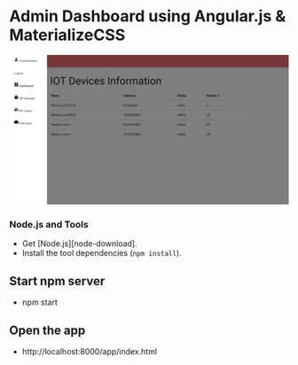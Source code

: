 # Admin Dashboard using Angular.js & MaterializeCSS

![Alt text](screenshot.png?raw=true "Screenshot")

### Node.js and Tools

- Get [Node.js][node-download].
- Install the tool dependencies (`npm install`).

## Start npm server
-   npm start

## Open the app
-   http://localhost:8000/app/index.html
